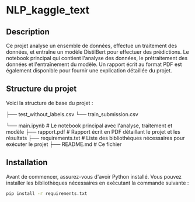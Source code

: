 # NLP_kaggle_text


## Description

Ce projet analyse un ensemble de données, effectue un traitement des données, et entraîne un modèle DistilBert pour effectuer des prédictions. Le notebook principal qui contient l'analyse des données, le prétraitement des données et l'entraînement du modèle. Un rapport écrit au format PDF est également disponible pour fournir une explication détaillée du projet.

## Structure du projet

Voici la structure de base du projet :


├── test_without_labels.csv
└── train_submission.csv

└── main.ipynb         # Le notebook principal avec l'analyse, traitement et modèle
├── rapport.pdf        # Rapport écrit en PDF détaillant le projet et les résultats
├── requirements.txt       # Liste des bibliothèques nécessaires pour exécuter le projet
├──  README.md              # Ce fichier



## Installation

Avant de commencer, assurez-vous d'avoir Python installé. Vous pouvez installer les bibliothèques nécessaires en exécutant la commande suivante :

```bash
pip install -r requirements.txt





